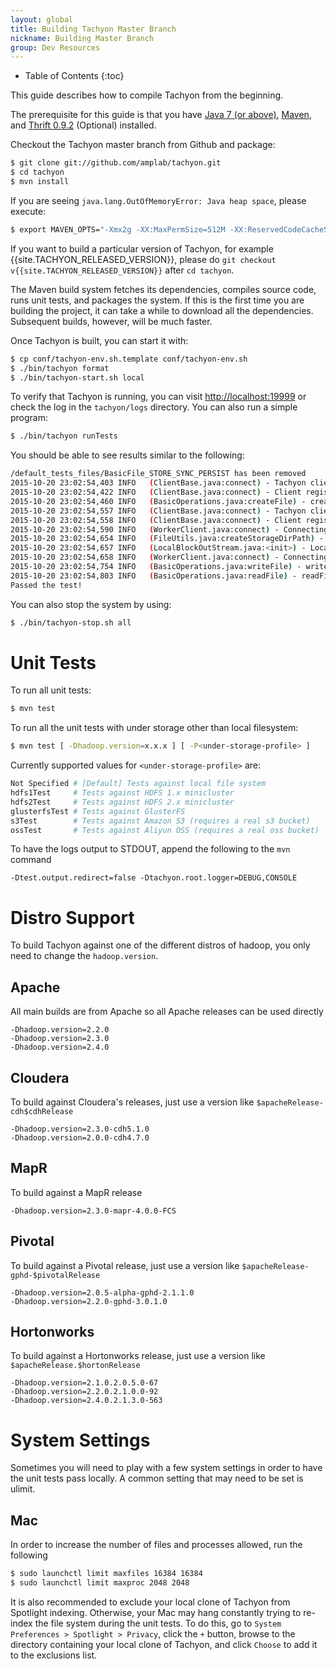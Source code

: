 ```yaml
---
layout: global
title: Building Tachyon Master Branch
nickname: Building Master Branch
group: Dev Resources
---
```


* Table of Contents
{:toc}

This guide describes how to compile Tachyon from the beginning.

The prerequisite for this guide is that you have [Java 7 (or above)](Java-Setup.html),
[Maven](Maven.html), and [Thrift 0.9.2](Thrift.html) (Optional) installed.

Checkout the Tachyon master branch from Github and package:

```bash
$ git clone git://github.com/amplab/tachyon.git
$ cd tachyon
$ mvn install
```

If you are seeing `java.lang.OutOfMemoryError: Java heap space`, please execute:

```bash
$ export MAVEN_OPTS="-Xmx2g -XX:MaxPermSize=512M -XX:ReservedCodeCacheSize=512m"
```

If you want to build a particular version of Tachyon, for example {{site.TACHYON_RELEASED_VERSION}},
please do `git checkout v{{site.TACHYON_RELEASED_VERSION}}` after `cd tachyon`.

The Maven build system fetches its dependencies, compiles source code, runs unit tests, and packages
the system. If this is the first time you are building the project, it can take a while to download
all the dependencies. Subsequent builds, however, will be much faster.

Once Tachyon is built, you can start it with:

```bash
$ cp conf/tachyon-env.sh.template conf/tachyon-env.sh
$ ./bin/tachyon format
$ ./bin/tachyon-start.sh local
```

To verify that Tachyon is running, you can visit [http://localhost:19999](http://localhost:19999) or
check the log in the `tachyon/logs` directory. You can also run a simple program:

```bash
$ ./bin/tachyon runTests
```

You should be able to see results similar to the following:

```bash
/default_tests_files/BasicFile_STORE_SYNC_PERSIST has been removed
2015-10-20 23:02:54,403 INFO   (ClientBase.java:connect) - Tachyon client (version 0.8.0-SNAPSHOT) is trying to connect with FileSystemMaster master @ localhost/127.0.0.1:19998
2015-10-20 23:02:54,422 INFO   (ClientBase.java:connect) - Client registered with FileSystemMaster master @ localhost/127.0.0.1:19998
2015-10-20 23:02:54,460 INFO   (BasicOperations.java:createFile) - createFile with fileId 1476395007 took 65 ms.
2015-10-20 23:02:54,557 INFO   (ClientBase.java:connect) - Tachyon client (version 0.8.0-SNAPSHOT) is trying to connect with BlockMaster master @ localhost/127.0.0.1:19998
2015-10-20 23:02:54,558 INFO   (ClientBase.java:connect) - Client registered with BlockMaster master @ localhost/127.0.0.1:19998
2015-10-20 23:02:54,590 INFO   (WorkerClient.java:connect) - Connecting local worker @ /192.168.31.242:29998
2015-10-20 23:02:54,654 INFO   (FileUtils.java:createStorageDirPath) - Folder /Volumes/ramdisk/tachyonworker/6601007274872912185 was created!
2015-10-20 23:02:54,657 INFO   (LocalBlockOutStream.java:<init>) - LocalBlockOutStream created new file block, block path: /Volumes/ramdisk/tachyonworker/6601007274872912185/1459617792
2015-10-20 23:02:54,658 INFO   (WorkerClient.java:connect) - Connecting local worker @ /192.168.31.242:29998
2015-10-20 23:02:54,754 INFO   (BasicOperations.java:writeFile) - writeFile to file /default_tests_files/BasicFile_STORE_SYNC_PERSIST took 294 ms.
2015-10-20 23:02:54,803 INFO   (BasicOperations.java:readFile) - readFile file /default_tests_files/BasicFile_STORE_SYNC_PERSIST took 47 ms.
Passed the test!
```

You can also stop the system by using:

```bash
$ ./bin/tachyon-stop.sh all
```

# Unit Tests

To run all unit tests:

```bash
$ mvn test
```

To run all the unit tests with under storage other than local filesystem:

```bash
$ mvn test [ -Dhadoop.version=x.x.x ] [ -P<under-storage-profile> ]
```

Currently supported values for `<under-storage-profile>` are:

```bash
Not Specified # [Default] Tests against local file system
hdfs1Test     # Tests against HDFS 1.x minicluster
hdfs2Test     # Tests against HDFS 2.x minicluster
glusterfsTest # Tests against GlusterFS
s3Test        # Tests against Amazon S3 (requires a real s3 bucket)
ossTest       # Tests against Aliyun OSS (requires a real oss bucket)
```

To have the logs output to STDOUT, append the following to the `mvn` command

    -Dtest.output.redirect=false -Dtachyon.root.logger=DEBUG,CONSOLE

# Distro Support

To build Tachyon against one of the different distros of hadoop, you only need to change the
`hadoop.version`.

## Apache

All main builds are from Apache so all Apache releases can be used directly

    -Dhadoop.version=2.2.0
    -Dhadoop.version=2.3.0
    -Dhadoop.version=2.4.0

## Cloudera

To build against Cloudera's releases, just use a version like `$apacheRelease-cdh$cdhRelease`

    -Dhadoop.version=2.3.0-cdh5.1.0
    -Dhadoop.version=2.0.0-cdh4.7.0

## MapR

To build against a MapR release

    -Dhadoop.version=2.3.0-mapr-4.0.0-FCS

## Pivotal

To build against a Pivotal release, just use a version like `$apacheRelease-gphd-$pivotalRelease`

    -Dhadoop.version=2.0.5-alpha-gphd-2.1.1.0
    -Dhadoop.version=2.2.0-gphd-3.0.1.0

## Hortonworks

To build against a Hortonworks release, just use a version like `$apacheRelease.$hortonRelease`

    -Dhadoop.version=2.1.0.2.0.5.0-67
    -Dhadoop.version=2.2.0.2.1.0.0-92
    -Dhadoop.version=2.4.0.2.1.3.0-563

# System Settings

Sometimes you will need to play with a few system settings in order to have the unit tests pass
locally.  A common setting that may need to be set is ulimit.

## Mac

In order to increase the number of files and processes allowed, run the following

```bash
$ sudo launchctl limit maxfiles 16384 16384
$ sudo launchctl limit maxproc 2048 2048
```

It is also recommended to exclude your local clone of Tachyon from Spotlight indexing. Otherwise,
your Mac may hang constantly trying to re-index the file system during the unit tests.  To do this,
go to `System Preferences > Spotlight > Privacy`, click the `+` button, browse to the directory
containing your local clone of Tachyon, and click `Choose` to add it to the exclusions list.
